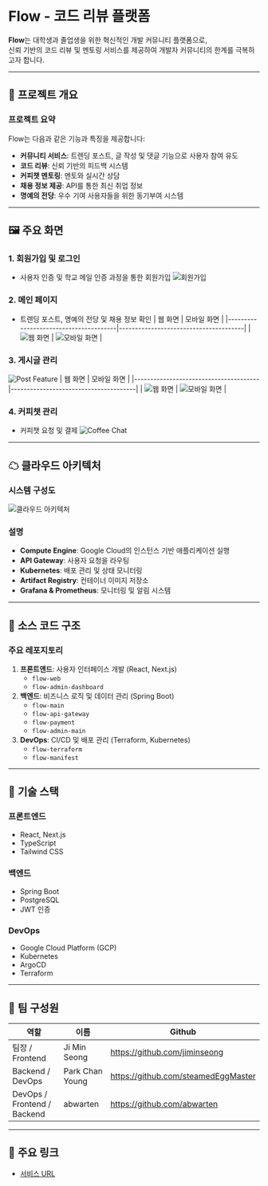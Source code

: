 # Flow - 코드 리뷰 플랫폼

**Flow**는 대학생과 졸업생을 위한 혁신적인 개발 커뮤니티 플랫폼으로,<br/> 신뢰 기반의 코드 리뷰 및 멘토링 서비스를 제공하여 개발자 커뮤니티의 한계를 극복하고자 합니다.

---

## 📌 프로젝트 개요

### 프로젝트 요약
Flow는 다음과 같은 기능과 특징을 제공합니다:
- **커뮤니티 서비스**: 트렌딩 포스트, 글 작성 및 댓글 기능으로 사용자 참여 유도
- **코드 리뷰**: 신뢰 기반의 피드백 시스템
- **커피챗 멘토링**: 멘토와 실시간 상담
- **채용 정보 제공**: API를 통한 최신 취업 정보
- **명예의 전당**: 우수 기여 사용자들을 위한 동기부여 시스템

---

## 🖼 주요 화면

### 1. 회원가입 및 로그인
- 사용자 인증 및 학교 메일 인증 과정을 통한 회원가입
![회원가입](path/to/signup-image.png)

### 2. 메인 페이지
- 트렌딩 포스트, 명예의 전당 및 채용 정보 확인
| 웹 화면                               | 모바일 화면                           |
|---------------------------------------|---------------------------------------|
| ![웹 화면](https://github.com/user-attachments/assets/13133192-5af3-4f00-8d43-dbf46d7c8a8c) | ![모바일 화면](https://github.com/user-attachments/assets/79dc4205-e429-4c42-a249-32382237888c) |

### 3. 게시글 관리
![Post Feature](https://github.com/user-attachments/assets/c422c3fd-5310-4545-a56b-da4656f2aafe)
| 웹 화면                               | 모바일 화면                           |
|---------------------------------------|---------------------------------------|
| ![웹 화면](https://github.com/user-attachments/assets/36d1f2fa-fad7-4bba-8e3a-3d3d4f26056c) | ![모바일 화면](https://github.com/user-attachments/assets/3bb4f78b-c611-4a2e-ab46-26f7ae6ce6a3) |

### 4. 커피챗 관리
- 커피챗 요청 및 결제
![Coffee Chat](https://github.com/user-attachments/assets/36d1f2fa-fad7-4bba-8e3a-3d3d4f26056c)

---

## ☁ 클라우드 아키텍처

### 시스템 구성도
![클라우드 아키텍처](https://media-cdn.atlassian.com/file/754afe90-adeb-459a-ab94-53f077342b60/image/cdn?allowAnimated=true&client=daef7aef-6c7c-4794-85da-f8155ef1605d&collection=contentId-557076&height=390&max-age=2592000&mode=full-fit&source=mediaCard&token=eyJhbGciOiJIUzI1NiJ9.eyJpc3MiOiJkYWVmN2FlZi02YzdjLTQ3OTQtODVkYS1mODE1NWVmMTYwNWQiLCJhY2Nlc3MiOnsidXJuOmZpbGVzdG9yZTpjb2xsZWN0aW9uOmNvbnRlbnRJZC01NTcwNzYiOlsicmVhZCJdfSwiZXhwIjoxNzM1MDQ2ODkwLCJuYmYiOjE3MzUwNDQwMTB9.zCxi5Xl_PK4Ww2l-ko7R0GRjNCjTAwuJ2Kb3lOM5gQs&width=760)

### 설명
- **Compute Engine**: Google Cloud의 인스턴스 기반 애플리케이션 실행
- **API Gateway**: 사용자 요청을 라우팅
- **Kubernetes**: 배포 관리 및 상태 모니터링
- **Artifact Registry**: 컨테이너 이미지 저장소
- **Grafana & Prometheus**: 모니터링 및 알림 시스템

---

## 📂 소스 코드 구조

### 주요 레포지토리
1. **프론트엔드**: 사용자 인터페이스 개발 (React, Next.js)
   - `flow-web`
   - `flow-admin-dashboard`
2. **백엔드**: 비즈니스 로직 및 데이터 관리 (Spring Boot)
   - `flow-main`
   - `flow-api-gateway`
   - `flow-payment`
   - `flow-admin-main`
3. **DevOps**: CI/CD 및 배포 관리 (Terraform, Kubernetes)
   - `flow-terraform`
   - `flow-manifest`

---

## 🔧 기술 스택

### 프론트엔드
- React, Next.js
- TypeScript
- Tailwind CSS

### 백엔드
- Spring Boot
- PostgreSQL
- JWT 인증

### DevOps
- Google Cloud Platform (GCP)
- Kubernetes
- ArgoCD
- Terraform

---

## 👥 팀 구성원

| 역할                | 이름       | Github                      |
|---------------------|-----------|----------------------------|
| 팀장 / Frontend   | Ji Min Seong    | https://github.com/jiminseong    |
| Backend / DevOps        | Park Chan Young    | https://github.com/steamedEggMaster   |
| DevOps / Frontend / Backend      | abwarten    | https://github.com/abwarten      |

---

## 🔗 주요 링크
- [서비스 URL](https://front.gcuflow.site)

